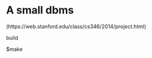 <h1>A small dbms</h1>
<p>(https://web.stanford.edu/class/cs346/2014/project.html)</p>
<p>build</p>
$make</br>
